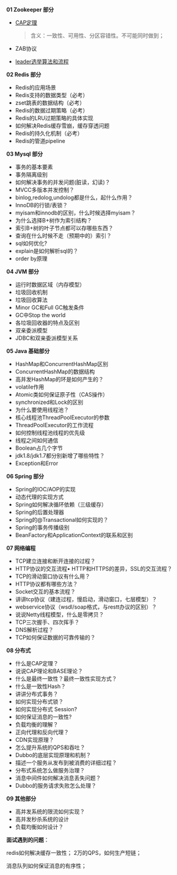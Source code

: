 **01 Zookeeper 部分**

- [CAP定理](http://www.ruanyifeng.com/blog/2018/07/cap.html)

  > 含义：一致性、可用性、分区容错性。不可能同时做到；

- ZAB协议

- [leader选举算法和流程](https://www.cnblogs.com/leesf456/p/6107600.html)

**02 Redis 部分**

- Redis的应用场景
- Redis支持的数据类型（必考）
- zset跳表的数据结构（必考）
- Redis的数据过期策略（必考）
- Redis的LRU过期策略的具体实现
- 如何解决Redis缓存雪崩，缓存穿透问题
- Redis的持久化机制（必考）
- Redis的管道pipeline

**03 Mysql 部分**

- 事务的基本要素
- 事务隔离级别
- 如何解决事务的并发问题(脏读，幻读)？
- MVCC多版本并发控制？
- binlog,redolog,undolog都是什么，起什么作用？
- InnoDB的行锁/表锁？
- myisam和innodb的区别，什么时候选择myisam？
- 为什么选择B+树作为索引结构？
- 索引B+树的叶子节点都可以存哪些东西？
- 查询在什么时候不走（预期中的）索引？
- sql如何优化?
- explain是如何解析sql的？
- order by原理

**04 JVM 部分**

- 运行时数据区域（内存模型）
- 垃圾回收机制
- 垃圾回收算法
- Minor GC和Full GC触发条件
- GC中Stop the world
- 各垃圾回收器的特点及区别
- 双亲委派模型
- JDBC和双亲委派模型关系

**05 Java 基础部分**

- HashMap和ConcurrentHashMap区别
- ConcurrentHashMap的数据结构
- 高并发HashMap的环是如何产生的？
- volatile作用
- Atomic类如何保证原子性（CAS操作）
- synchronized和Lock的区别
- 为什么要使用线程池？
- 核心线程池ThreadPoolExecutor的参数
- ThreadPoolExecutor的工作流程
- 如何控制线程池线程的优先级
- 线程之间如何通信
- Boolean占几个字节
- jdk1.8/jdk1.7都分别新增了哪些特性？
- Exception和Error

**06 Spring 部分**

- Spring的IOC/AOP的实现
- 动态代理的实现方式
- Spring如何解决循环依赖（三级缓存）
- Spring的后置处理器
- Spring的@Transactional如何实现的？
- Spring的事务传播级别
- BeanFactory和ApplicationContext的联系和区别

**07 网络编程**

- TCP建立连接和断开连接的过程？
- HTTP协议的交互流程• HTTP和HTTPS的差异，SSL的交互流程？
- TCP的滑动窗口协议有什么用？
- HTTP协议都有哪些方法？
- Socket交互的基本流程？
- 讲讲tcp协议（建连过程，慢启动，滑动窗口，七层模型）？
- webservice协议（wsdl/soap格式，与restt办议的区别）？
- 说说Netty线程模型，什么是零拷贝？
- TCP三次握手、四次挥手？
- DNS解析过程？
- TCP如何保证数据的可靠传输的？

**08 分布式**

- 什么是CAP定理？
- 说说CAP理论和BASE理论？
- 什么是最终一致性？最终一致性实现方式？
- 什么是一致性Hash？
- 讲讲分布式事务？
- 如何实现分布式锁？
- 如何实现分布式 Session?
- 如何保证消息的一致性?
- 负载均衡的理解？
- 正向代理和反向代理？
- CDN实现原理？
- 怎么提升系统的QPS和吞吐？
- Dubbo的底层实现原理和机制？
- 描述一个服务从发布到被消费的详细过程？
- 分布式系统怎么做服务治理？
- 消息中间件如何解决消息丢失问题？
- Dubbo的服务请求失败怎么处理？

**09 其他部分**

- 高并发系统的限流如何实现？
- 高并发秒杀系统的设计
- 负载均衡如何设计？



**面试遇到的问题**：

redis如何解决缓存一致性；
2万的QPS，如何生产短链；



消息队列如何保证消息的有序性；







